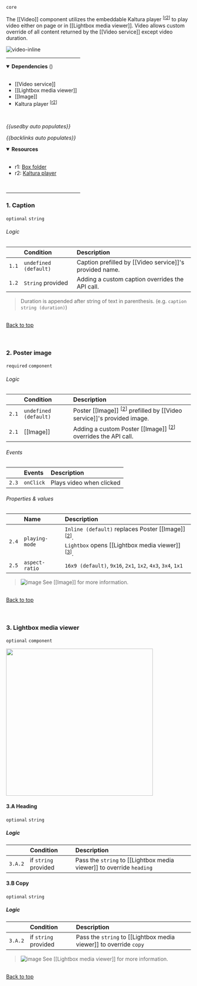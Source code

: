 `core` <!-- category start --><!-- category end -->

The [[Video]] component utilizes the embeddable Kaltura player <sup>[[r2](#resources)]</sup> to play video either on page or in [[Lightbox media viewer]]. Video allows custom override of all content returned by the [[Video service]] except video duration.


![video-inline](https://images.zenhubusercontent.com/5be09c3a6102900c6d16d991/f12785fc-4133-4ac0-a959-4c5fb2fdfa0b)

<hr width="40%" />

<!-- toc start open="true" --><!-- toc end -->

<details open="true">
  <summary><strong>Dependencies</strong> (<!-- dependencyCount start --><!-- dependencyCount end -->)</summary><br />

- [[Video service]]
- [[Lightbox media viewer]]
- [[Image]]
- Kaltura player <sup>[[r2](#resources)]</sup>

<br />
</details>

<!-- usedby start -->
*{{usedby auto populates}}*
<!-- usedby end -->

<!-- backlinks start -->
*{{backlinks auto populates}}*
<!-- backlinks end -->

<a name="resources"></a>
<details open="true">
  <summary><strong>Resources</strong></summary><br />

- r1: [Box folder](https://ibm.box.com/s/9q7rdj73m32hufcw1xwl1td6nr88rghm)
- r2: [Kaltura player](http://player.kaltura.com/docs/api)

<br />
</details>

<hr width="40%" />


### 1. Caption
`optional` `string`

###### Logic

| | Condition | Description |
|:--- |:--------- |:----------- |
| `1.1` | `undefined (default)` |Caption prefilled by [[Video service]]'s provided name. |
| `1.2` | `String` provided | Adding a custom caption overrides the API call. |

> Duration is appended after string of text in parenthesis. (e.g. `caption string (duration)`)

<br />[Back to top](#wiki-wrapper)<br /><br /><br />

### 2. Poster image
`required` `component`

###### Logic

| | Condition | Description |
|:--- |:--------- |:----------- |
| `2.1` | `undefined (default)` | Poster [[Image]] <sup>[[2](#2-poster-image)]</sup> prefilled by [[Video service]]'s provided image. |
| `2.1` | [[Image]] | Adding a custom Poster [[Image]] <sup>[[2](#2-poster-image)]</sup> overrides the API call. |

###### Events

| | Events | Description |
|:--- |:------ |:----------- |
| `2.3` | `onClick` | Plays video when clicked |  


###### Properties & values

| | Name | Description |
|:-- |:----- |:----- |
| `2.4` | `playing-mode` | `Inline (default)` replaces Poster [[Image]] <sup>[[2](#2-poster-image)]</sup>.<br /> `Lightbox` opens [[Lightbox media viewer]] <sup>[[3](#3-lightbox-media-viewer)]</sup>. |  
| `2.5` | `aspect-ratio` | `16x9 (default)`, `9x16`, `2x1`, `1x2`, `4x3`, `3x4`, `1x1` |

> ![image](https://user-images.githubusercontent.com/3793636/117873919-f6faba80-b265-11eb-81a5-039bdcd822e8.png)  See [[Image]] for more information.

<br />[Back to top](#wiki-wrapper)<br /><br /><br />


### 3. Lightbox media viewer
`optional` `component`

<img src="https://images.zenhubusercontent.com/5be09c3a6102900c6d16d991/34415287-2c8a-486e-98e5-a2d26cc47f12" width="400px" />

#### 3.A Heading

`optional` `string`

##### Logic

| | Condition | Description |
|:-- |:--------- |:----------- |
| `3.A.2` | if `string` provided | Pass the `string` to [[Lightbox media viewer]] to override `heading` |


#### 3.B Copy

`optional` `string`

##### Logic

| | Condition | Description |
|:-- |:--------- |:----------- |
| `3.A.2` | if `string` provided | Pass the `string` to [[Lightbox media viewer]] to override `copy` |


> ![image](https://user-images.githubusercontent.com/3793636/117873919-f6faba80-b265-11eb-81a5-039bdcd822e8.png)  See [[Lightbox media viewer]] for more information.

<br />[Back to top](#wiki-wrapper)<br /><br /><br />
